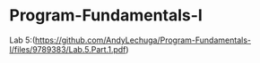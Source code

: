 # Program-Fundamentals-I




Lab 5:(https://github.com/AndyLechuga/Program-Fundamentals-I/files/9789383/Lab.5.Part.1.pdf)

